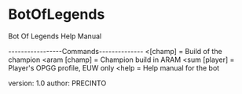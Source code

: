 # BotOfLegends
Bot Of Legends Help Manual

-----------------Commands--------------
<[champ] = Build of the champion
<aram [champ] = Champion build in ARAM
<sum [player] = Player's OPGG profile, EUW only
<help = Help manual for the bot

version: 1.0
author: PRECINTO
